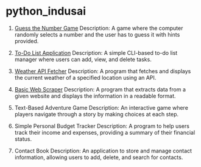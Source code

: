 # python_indusai
1. [Guess the Number Game](https://github.com/AyushSharma5670/python_indusai/blob/main/Guess%20the%20Number%20Game.py)
Description: A game where the computer randomly selects a number and the user has to guess it with hints provided.

2. [To-Do List Application](https://github.com/AyushSharma5670/python_indusai/blob/main/To-Do%20List%20Application.py)
Description: A simple CLI-based to-do list manager where users can add, view, and delete tasks.

3. [Weather API Fetcher](https://github.com/AyushSharma5670/python_indusai/blob/main/Weather%20API%20Fetcher.py)
Description: A program that fetches and displays the current weather of a specified location using an API.

4. [Basic Web Scraper](https://github.com/AyushSharma5670/python_indusai/blob/main/Basic%20Web%20Scraper.py)
Description: A program that extracts data from a given website and displays the information in a readable format.

5. Text-Based Adventure Game
Description: An interactive game where players navigate through a story by making choices at each step.

6. Simple Personal Budget Tracker
Description: A program to help users track their income and expenses, providing a summary of their financial status.

7. Contact Book
Description: An application to store and manage contact information, allowing users to add, delete, and search for contacts.
